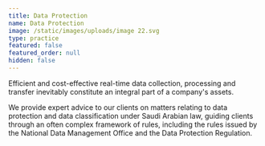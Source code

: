 ```yaml
---
title: Data Protection
name: Data Protection
image: /static/images/uploads/image 22.svg
type: practice
featured: false
featured_order: null
hidden: false
---
```

Efficient and cost-effective real-time data collection, processing and transfer inevitably constitute an integral part of a company's assets.

We provide expert advice to our clients on matters relating to data protection and data classification under Saudi Arabian law, guiding clients through an often complex framework of rules, including the rules issued by the National Data Management Office and the Data Protection Regulation.
